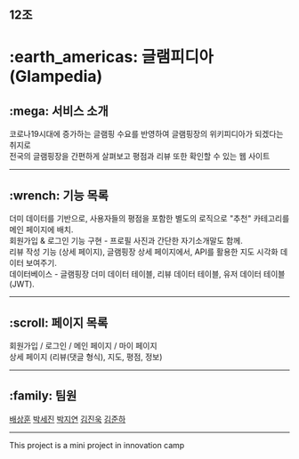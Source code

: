 <h2> 12조 </h2>

<h1> :earth_americas: 글램피디아 (Glampedia) </h1>
<h2> :mega: 서비스 소개 </h2>
코로나19시대에 증가하는 글램핑 수요를 반영하여 글램핑장의 위키피디아가 되겠다는 취지로 <br>
전국의 글램핑장을 간편하게 살펴보고 평점과 리뷰 또한 확인할 수 있는 웹 사이트

-------------

<h2> :wrench: 기능 목록  </h2>
더미 데이터를 기반으로, 사용자들의 평점을 포함한 별도의 로직으로 "추천" 카테고리를 메인 페이지에 배치. <br>
회원가입 & 로그인 기능 구현 - 프로필 사진과 간단한 자기소개말도 함께. <br>
리뷰 작성 기능 (상세 페이지), 글램핑장 상세 페이지에서, API를 활용한 지도 시각화 데이터 보여주기. <br>
데이터베이스 - 글램핑장 더미 데이터 테이블, 리뷰 데이터 테이블, 유저 데이터 테이블 (JWT).

-------------

<h2> :scroll: 페이지 목록 </h2>
회원가입 / 로그인 / 메인 페이지 / 마이 페이지 <br>
상세 페이지 (리뷰(댓글 형식), 지도, 평점, 정보)  <br>

-------------

<h2> :family: 팀원 </h2>

[배상훈](https://github.com/bsh9254) 
[박세진](https://github.com/codesejin)
[박지연](https://github.com/Jeeyeonn)
[김진욱](https://github.com/sparklaunch)
[김준하](https://github.com/Dev-Dotoli)

-------------

This project is a mini project in innovation camp
